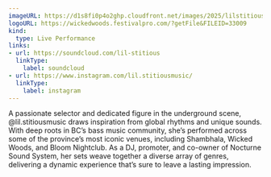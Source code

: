 ```yaml
---
imageURL: https://d1s8fi0p4o2ghp.cloudfront.net/images/2025/lilstitious.jpg
logoURL: https://wickedwoods.festivalpro.com/?getFile&FILEID=33009
kind:
  type: Live Performance
links:
- url: https://soundcloud.com/lil-stitious
  linkType:
    label: soundcloud
- url: https://www.instagram.com/lil.stitiousmusic/
  linkType:
    label: instagram
---
```

A passionate selector and dedicated figure in the underground scene, @lil.stitiousmusic draws inspiration from global rhythms and unique sounds. With deep roots in BC’s bass music community, she’s performed across some of the province’s most iconic venues, including Shambhala, Wicked Woods, and Bloom Nightclub. As a DJ, promoter, and co-owner of Nocturne Sound System, her sets weave together a diverse array of genres, delivering a dynamic experience that’s sure to leave a lasting impression.